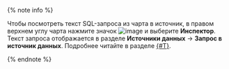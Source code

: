{% note info %}
              
​Чтобы посмотреть текст SQL-запроса из чарта в источник, в правом верхнем углу чарта нажмите значок ![image](../../_assets/console-icons/ellipsis.svg) и выберите **Инспектор**. Текст запроса отображается в разделе **Источники данных** → **Запрос в источник данных**. Подробнее читайте в разделе [{#T}](../../datalens/concepts/chart/inspector.md).
          
{% endnote %}